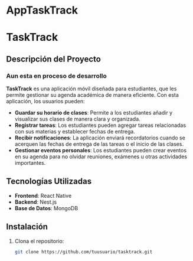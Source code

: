 # AppTaskTrack
# TaskTrack

## Descripción del Proyecto

### Aun esta en proceso de desarrollo 

**TaskTrack** es una aplicación móvil diseñada para estudiantes, que les permite gestionar su agenda académica de manera eficiente. Con esta aplicación, los usuarios pueden:

- **Guardar su horario de clases**: Permite a los estudiantes añadir y visualizar sus clases de manera clara y organizada.
- **Registrar tareas**: Los estudiantes pueden agregar tareas relacionadas con sus materias y establecer fechas de entrega.
- **Recibir notificaciones**: La aplicación enviará recordatorios cuando se acerquen las fechas de entrega de las tareas o el inicio de las clases.
- **Gestionar eventos personales**: Los estudiantes pueden crear eventos en su agenda para no olvidar reuniones, exámenes u otras actividades importantes.

## Tecnologías Utilizadas

- **Frontend**: React Native
- **Backend**: Nest.js
- **Base de Datos**: MongoDB

## Instalación

1. Clona el repositorio:
   ```bash
   git clone https://github.com/tuusuario/tasktrack.git
